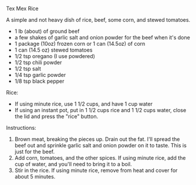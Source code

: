 Tex Mex Rice

A simple and not heavy dish of rice, beef, some corn, and stewed tomatoes.  

- 1 lb (about) of ground beef
- a few shakes of garlic salt and onion powder for the beef when it's done
- 1 package (10oz) frozen corn or 1 can (14.5oz) of corn
- 1 can (14.5 oz) stewed tomatoes
- 1/2 tsp oregano (I use powdered)
- 1/2 tsp chili powder
- 1/2 tsp salt
- 1/4 tsp garlic powder
- 1/8 tsp black pepper

Rice: 
   - If using minute rice, use 1 1/2 cups, and have 1 cup water
   - If using an instant pot, put in 1 1/2 cups rice and 1 1/2 cups water, close the lid and press the "rice" button.

Instructions:
1. Brown meat, breaking the pieces up.  Drain out the fat.  I'll spread the beef out and sprinkle garlic salt and onion powder on it to taste.  This is just for the beef.
1. Add corn, tomatoes, and the other spices.  If using minute rice, add the cup of water, and you'll need to bring it to a boil.
1. Stir in the rice.  If using minute rice, remove from heat and cover for about 5 minutes.
